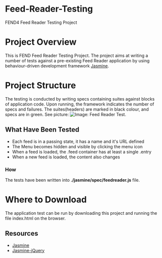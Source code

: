 # Feed-Reader-Testing
FEND4 Feed Reader Testing Project
# Project Overview

This is FEND Feed Reader Testing Project.
The project aims at writing a number of tests against a pre-existing
Feed Reader application by using behaviour-driven development
framework [Jasmine](http://jasmine.github.io/).

# Project Structure

The testing is conducted by writing specs containing suites against
blocks of application code. Upon running, the framework indicates the number of specs and
failures. The suites(headers) are marked in black colour, and specs are in green.
See picture: ![Image: Feed Reader Test](https://github.com/JuliMau/Feed-Reader-Testing/edit/master/feed_reader_test.jpg).


## What Have Been Tested

* Each feed is in a passing state, it has a name and it's URL defined
* The Menu becomes hidden and visible by clicking the menu icon
* When a feed is loaded, the .feed container has at least a single .entry
* When a new feed is loaded, the content also changes

### How
The tests have been written into **./jasmine/spec/feedreader.js** file.

# Where to Download

The application test can be run by downloading this project 
and running the file index.html on the browser.

## Resources
* [Jasmine](http://jasmine.github.io/)
* [Jasmine-jQuery](https://github.com/velesin/jasmine-jquery)
